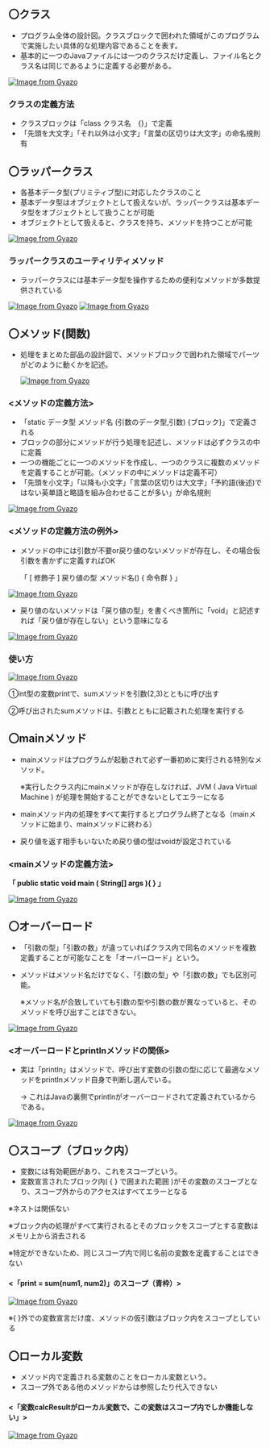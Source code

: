 ## 〇クラス
- プログラム全体の設計図。クラスブロックで囲われた領域がこのプログラムで実施したい具体的な処理内容であることを表す。
- 基本的に一つのJavaファイルには一つのクラスだけ定義し、ファイル名とクラス名は同じであるように定義する必要がある。

[![Image from Gyazo](https://i.gyazo.com/98a7280b4ddf32f759807b1a9284638d.png)](https://gyazo.com/98a7280b4ddf32f759807b1a9284638d)

### クラスの定義方法
- クラスブロックは「class クラス名　{}」で定義
- 「先頭を大文字」「それ以外は小文字」「言葉の区切りは大文字」の命名規則有

## 〇ラッパークラス
- 各基本データ型(プリミティブ型)に対応したクラスのこと
- 基本データ型はオブジェクトとして扱えないが、ラッパークラスは基本データ型をオブジェクトとして扱うことが可能
- オブジェクトとして扱えると、クラスを持ち、メソッドを持つことが可能
   
[![Image from Gyazo](https://i.gyazo.com/14baadf74d3c7a3400d17122624471d7.png)](https://gyazo.com/14baadf74d3c7a3400d17122624471d7)

### ラッパークラスのユーティリティメソッド
- ラッパークラスには基本データ型を操作するための便利なメソッドが多数提供されている
  
[![Image from Gyazo](https://i.gyazo.com/02489ea417bf40a07ef840cccd5a938d.png)](https://gyazo.com/02489ea417bf40a07ef840cccd5a938d)
[![Image from Gyazo](https://i.gyazo.com/37fa01c657b6479ef8dccb0bd28636d2.png)](https://gyazo.com/37fa01c657b6479ef8dccb0bd28636d2)

## 〇メソッド(関数)
- 処理をまとめた部品の設計図で、メソッドブロックで囲われた領域でパーツがどのように動くかを記述。

  [![Image from Gyazo](https://i.gyazo.com/fc900d222ab42f4a98bd7278042f264c.png)](https://gyazo.com/fc900d222ab42f4a98bd7278042f264c)

### <メソッドの定義方法>
- 「static データ型 メソッド名 (引数のデータ型,引数) {ブロック}」で定義される
- ブロックの部分にメソッドが行う処理を記述し、メソッドは必ずクラスの中に定義
- 一つの機能ごとに一つのメソッドを作成し、一つのクラスに複数のメソッドを定義することが可能。（メソッドの中にメソッドは定義不可）
- 「先頭を小文字」「以降も小文字」「言葉の区切りは大文字」「予約語(後述)ではない英単語と略語を組み合わせることが多い」が命名規則

[![Image from Gyazo](https://i.gyazo.com/731322f66c6017dd5e4aa57955ad774a.png)](https://gyazo.com/731322f66c6017dd5e4aa57955ad774a)

### <メソッドの定義方法の例外>
- メソッドの中には引数が不要or戻り値のないメソッドが存在し、その場合仮引数を書かずに定義すればOK
  
  「 [ 修飾子 ] 戻り値の型 メソッド名() { 命令群 } 」
  
[![Image from Gyazo](https://i.gyazo.com/153cfb5c3d492a8f41e87a363f07d7af.png)](https://gyazo.com/153cfb5c3d492a8f41e87a363f07d7af)

- 戻り値のないメソッドは「戻り値の型」を書くべき箇所に「void」と記述すれば「戻り値が存在しない」という意味になる
  
[![Image from Gyazo](https://i.gyazo.com/a3a490b2d6348885b9fb60ab244c9094.png)](https://gyazo.com/a3a490b2d6348885b9fb60ab244c9094)

### 使い方
[![Image from Gyazo](https://i.gyazo.com/2eaaa0b68d67fc598c2fbc0bcf7d8716.png)](https://gyazo.com/2eaaa0b68d67fc598c2fbc0bcf7d8716)

  ①int型の変数printで、sumメソッドを引数(2,3)とともに呼び出す
  
  ②呼び出されたsumメソッドは、引数とともに記載された処理を実行する

## 〇mainメソッド
- mainメソッドはプログラムが起動されて必ず一番初めに実行される特別なメソッド。
  
  ※実行したクラス内にmainメソッドが存在しなければ、JVM ( Java Virtual Machine ) が処理を開始することができないとしてエラーになる
- mainメソッド内の処理をすべて実行するとプログラム終了となる（mainメソッドに始まり、mainメソッドに終わる）
- 戻り値を返す相手もいないため戻り値の型はvoidが設定されている

### <mainメソッドの定義方法>
**「 public static void main ( String[] args ){ } 」**
  
 [![Image from Gyazo](https://i.gyazo.com/c9e6aaf440d536690088de76e0b142fa.png)](https://gyazo.com/c9e6aaf440d536690088de76e0b142fa)

## 〇オーバーロード
- 「引数の型」「引数の数」が違っていればクラス内で同名のメソッドを複数定義することが可能なことを「オーバーロード」という。
- メソッドはメソッド名だけでなく、「引数の型」や「引数の数」でも区別可能。

  ※メソッド名が合致していても引数の型や引数の数が異なっていると、そのメソッドを呼び出すことはできない。

[![Image from Gyazo](https://i.gyazo.com/419c2c2ea47989d536702d3678a95135.png)](https://gyazo.com/419c2c2ea47989d536702d3678a95135)

### <オーバーロードとprintlnメソッドの関係>
- 実は「println」はメソッドで、呼び出す変数の引数の型に応じて最適なメソッドをprintlnメソッド自身で判断し選んでいる。

  → これはJavaの裏側でprintlnがオーバーロードされて定義されているからである。

[![Image from Gyazo](https://i.gyazo.com/4c37e8e160a9c8342e56fe3f86413e76.png)](https://gyazo.com/4c37e8e160a9c8342e56fe3f86413e76)

## 〇スコープ（ブロック内）
- 変数には有効範囲があり、これをスコープという。
- 変数宣言されたブロック内( { } で囲まれた範囲 )がその変数のスコープとなり、スコープ外からのアクセスはすべてエラーとなる

※ネストは関係ない

※ブロック内の処理がすべて実行されるとそのブロックをスコープとする変数はメモリ上から消去される

※特定ができないため、同じスコープ内で同じ名前の変数を定義することはできない

#### <「print = sum(num1, num2)」のスコープ（青枠）>
[![Image from Gyazo](https://i.gyazo.com/cd60d5bbab050eb04a39d2d5cbe0a865.png)](https://gyazo.com/cd60d5bbab050eb04a39d2d5cbe0a865)

※{ }外での変数宣言だけ度、メソッドの仮引数はブロック内をスコープとしている

## 〇ローカル変数
- メソッド内で定義される変数のことをローカル変数という。
- スコープ外である他のメソッドからは参照したり代入できない

#### <「変数calcResultがローカル変数で、この変数はスコープ内でしか機能しない」>
[![Image from Gyazo](https://i.gyazo.com/a534268c8b2deb2e1ec8610a40bb0ae8.png)](https://gyazo.com/a534268c8b2deb2e1ec8610a40bb0ae8)
